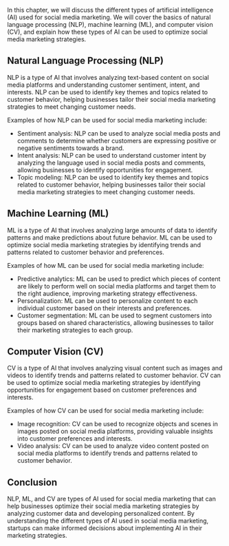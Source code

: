 
In this chapter, we will discuss the different types of artificial intelligence (AI) used for social media marketing. We will cover the basics of natural language processing (NLP), machine learning (ML), and computer vision (CV), and explain how these types of AI can be used to optimize social media marketing strategies.

Natural Language Processing (NLP)
---------------------------------

NLP is a type of AI that involves analyzing text-based content on social media platforms and understanding customer sentiment, intent, and interests. NLP can be used to identify key themes and topics related to customer behavior, helping businesses tailor their social media marketing strategies to meet changing customer needs.

Examples of how NLP can be used for social media marketing include:

* Sentiment analysis: NLP can be used to analyze social media posts and comments to determine whether customers are expressing positive or negative sentiments towards a brand.
* Intent analysis: NLP can be used to understand customer intent by analyzing the language used in social media posts and comments, allowing businesses to identify opportunities for engagement.
* Topic modeling: NLP can be used to identify key themes and topics related to customer behavior, helping businesses tailor their social media marketing strategies to meet changing customer needs.

Machine Learning (ML)
---------------------

ML is a type of AI that involves analyzing large amounts of data to identify patterns and make predictions about future behavior. ML can be used to optimize social media marketing strategies by identifying trends and patterns related to customer behavior and preferences.

Examples of how ML can be used for social media marketing include:

* Predictive analytics: ML can be used to predict which pieces of content are likely to perform well on social media platforms and target them to the right audience, improving marketing strategy effectiveness.
* Personalization: ML can be used to personalize content to each individual customer based on their interests and preferences.
* Customer segmentation: ML can be used to segment customers into groups based on shared characteristics, allowing businesses to tailor their marketing strategies to each group.

Computer Vision (CV)
--------------------

CV is a type of AI that involves analyzing visual content such as images and videos to identify trends and patterns related to customer behavior. CV can be used to optimize social media marketing strategies by identifying opportunities for engagement based on customer preferences and interests.

Examples of how CV can be used for social media marketing include:

* Image recognition: CV can be used to recognize objects and scenes in images posted on social media platforms, providing valuable insights into customer preferences and interests.
* Video analysis: CV can be used to analyze video content posted on social media platforms to identify trends and patterns related to customer behavior.

Conclusion
----------

NLP, ML, and CV are types of AI used for social media marketing that can help businesses optimize their social media marketing strategies by analyzing customer data and developing personalized content. By understanding the different types of AI used in social media marketing, startups can make informed decisions about implementing AI in their marketing strategies.

